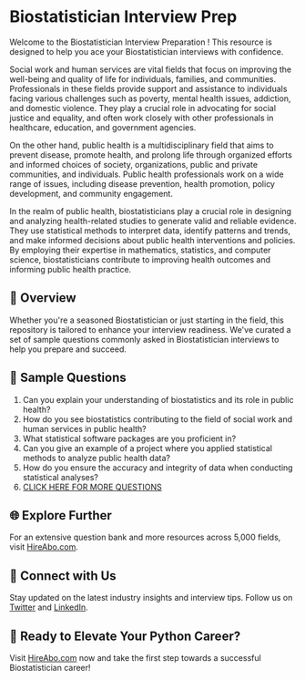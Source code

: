 # Biostatistician Interview Prep

Welcome to the Biostatistician Interview Preparation ! This resource is designed to help you ace your Biostatistician interviews with confidence.

Social work and human services are vital fields that focus on improving the well-being and quality of life for individuals, families, and communities. Professionals in these fields provide support and assistance to individuals facing various challenges such as poverty, mental health issues, addiction, and domestic violence. They play a crucial role in advocating for social justice and equality, and often work closely with other professionals in healthcare, education, and government agencies.

On the other hand, public health is a multidisciplinary field that aims to prevent disease, promote health, and prolong life through organized efforts and informed choices of society, organizations, public and private communities, and individuals. Public health professionals work on a wide range of issues, including disease prevention, health promotion, policy development, and community engagement.

In the realm of public health, biostatisticians play a crucial role in designing and analyzing health-related studies to generate valid and reliable evidence. They use statistical methods to interpret data, identify patterns and trends, and make informed decisions about public health interventions and policies. By employing their expertise in mathematics, statistics, and computer science, biostatisticians contribute to improving health outcomes and informing public health practice.

## 🚀 Overview

Whether you're a seasoned Biostatistician or just starting in the field, this repository is tailored to enhance your interview readiness. We've curated a set of sample questions commonly asked in Biostatistician interviews to help you prepare and succeed.

## 📝 Sample Questions

1. Can you explain your understanding of biostatistics and its role in public health?
2. How do you see biostatistics contributing to the field of social work and human services in public health?
3. What statistical software packages are you proficient in?
4. Can you give an example of a project where you applied statistical methods to analyze public health data?
5. How do you ensure the accuracy and integrity of data when conducting statistical analyses?
6. [CLICK HERE FOR MORE QUESTIONS](https://hireabo.com/job/13_2_4/Biostatistician)

## 🌐 Explore Further

For an extensive question bank and more resources across 5,000 fields, visit [HireAbo.com](https://www.hireabo.com).

## 📱 Connect with Us

Stay updated on the latest industry insights and interview tips. Follow us on [Twitter](https://twitter.com/hireabo) and [LinkedIn](https://www.linkedin.com/in/hire-abo-3609972a8/).

## 🚀 Ready to Elevate Your Python Career?

Visit [HireAbo.com](https://www.hireabo.com) now and take the first step towards a successful Biostatistician career!